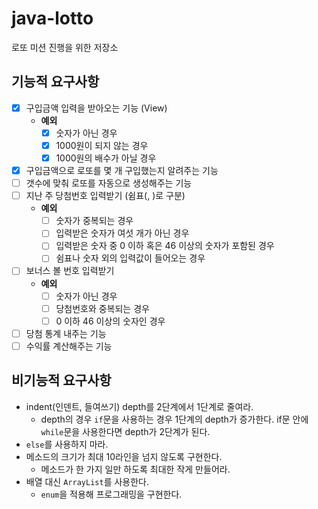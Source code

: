 # java-lotto
로또 미션 진행을 위한 저장소

## 기능적 요구사항
- [x] 구입금액 입력을 받아오는 기능 (View)
    - **예외**
      - [x] 숫자가 아닌 경우 
      - [x] 1000원이 되지 않는 경우
      - [x] 1000원의 배수가 아닐 경우
- [x] 구입금액으로 로또를 몇 개 구입했는지 알려주는 기능 
- [ ] 갯수에 맞춰 로또를 자동으로 생성해주는 기능
- [ ] 지난 주 당첨번호 입력받기 (쉼표(, )로 구분)
    - **예외** 
      - [ ] 숫자가 중복되는 경우
      - [ ] 입력받은 숫자가 여섯 개가 아닌 경우
      - [ ] 입력받은 숫자 중 0 이하 혹은 46 이상의 숫자가 포함된 경우
      - [ ] 쉼표나 숫자 외의 입력값이 들어오는 경우
- [ ] 보너스 볼 번호 입력받기
    - **예외**
      - [ ] 숫자가 아닌 경우
      - [ ] 당첨번호와 중복되는 경우
      - [ ] 0 이하 46 이상의 숫자인 경우
- [ ] 당첨 통계 내주는 기능
- [ ] 수익률 계산해주는 기능

## 비기능적 요구사항

- indent(인덴트, 들여쓰기) depth를 2단계에서 1단계로 줄여라.
    - depth의 경우 `if`문을 사용하는 경우 1단계의 depth가 증가한다. if문 안에 `while`문을 사용한다면 depth가 2단계가 된다.
- `else`를 사용하지 마라.
- 메소드의 크기가 최대 10라인을 넘지 않도록 구현한다.
    - 메소드가 한 가지 일만 하도록 최대한 작게 만들어라.
- 배열 대신 `ArrayList`를 사용한다.
    - `enum`을 적용해 프로그래밍을 구현한다.